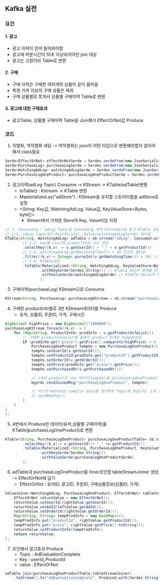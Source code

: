 ## Kafka 실전

### 요건
#### 1. 광고
- 광고 이력이 먼저 들어와야함
- 광고에 머문시간이 10초 이상되어야만 join 대상
- 광고는 고정이라 Table로 변환
#### 2. 구매
- 구매 이력은 구매한 여러개의 상품이 같이 들어옴
- 특정 가격 이상의 구매 상품은 제외
- 구매 상품별로 쪼개서 상품별 구매이력 Table로 변환
#### 3. 광고에 대한 구매효과
- 광고Table, 상품별 구매이력 Table을 Join해서 EffectOrNot값 Produce


### 코드
1. 직렬화, 역직렬화 세팅 -> 역직렬화는 json이 어떤 타입으로 변환해야할지 알아야해서 class필요
```java
Serde<EffectOrNot> effectOrNotSerde = Serdes.serdeFrom(new JsonSerializer<>(), new JsonDeserializer<>(EffectOrNot.class));
Serde<PurchaseLog> purchaseLogSerde = Serdes.serdeFrom(new JsonSerializer<>(), new JsonDeserializer<>(PurchaseLog.class));
Serde<WatchingAdLog> watchingAdLogSerde = Serdes.serdeFrom(new JsonSerializer<>(), new JsonDeserializer<>(WatchingAdLog.class));
Serde<PurchaseLogOneProduct> purchaseLogOneProductSerde = Serdes.serdeFrom(new JsonSerializer<>(), new JsonDeserializer<>(PurchaseLogOneProduct.class));
```

2. 광고이력(adLog Topic) Consume -> KStream -> KTable(adTable)변환
    - toTable() : Kstream -> KTable 변환
    - Masterialized.as("adStore") : KStream을 유지할 스토어이름을 adStore로 설정
    - <String: Key값, WatchingAdLog: Value값, KeyValueStore<Bytes, byte[]>
      - Stream에서 가져온 Store의 Key, Value타입 지정
```java
// 1. Consuming : adLog Topic을 Consuming 하여 KStream으로 받고 KTable 생성
// 1-1. adLog Topic에서 Key(String), Value(watchingAdLogSerde) 읽어옴
KTable<String, WatchingAdLog> adTable = sb.stream("adLog", Consumed.with(Serdes.String(), watchingAdLogSerde))
        // 1-2. key를 userId_productId로 다시 생성
        .selectKey((k,v) -> v.getUserId() + "_" + v.getProductId())
        // 1-3. watchingAdLog.getWatchingTime()) > 10 인것만 필터링
        .filter((k,v)-> Integer.parseInt(v.getWatchingTime()) > 10) // 광고 시청시간이 10초 이상인 데이터만 Table에 담습니다.
        // 1-4. KTable생성
        .toTable(Materialized.<String, WatchingAdLog, KeyValueStore<Bytes, byte[]>>as("adStore") // Key-Value Store로 만들어줍니다.
                .withKeySerde(Serdes.String()) // KTable Key의 형태를 String으로 지정
                .withValueSerde(watchingAdLogSerde) // KTable Value의 형태를 watchingAdLog로 지정
                );
```

3. 구매이력(purchaseLog) KStream으로 Consume
```java
KStream<String, PurchaseLog> purchaseLogKStream = sb.stream("purchaseLog", Consumed.with(Serdes.String(), purchaseLogSerde));
```

4. 구매한 productInfo별로 3번 KStream데이터를 Produce
    - 유저, 상품ID, 주문ID, 가격, 구매시간
```java
BigDecimal highPrice = new BigDecimal("1000000");
purchaseLogKStream.foreach((k,v) -> {
    for (Map<String, ProductInfo> prodInfo : v.getProductInfoList())   {
        // 구매한 productInfoList를 돌면서 product 한개당 tempVO생성
        if (prodInfo.get("price").getPrice().compareTo(highPrice) < 0 ) {
            PurchaseLogOneProduct tempVo = new PurchaseLogOneProduct();
            tempVo.setUserId(v.getUserId());
            tempVo.setProductId(prodInfo.get("productId").getProductId());
            tempVo.setOrderId(v.getOrderId());
            tempVo.setPrice(prodInfo.get("price").getPrice());
            tempVo.setPurchasedDt(v.getPurchasedDt());

            // 1개의 product로 나눈 데이터(tempVo)를 purchaseLogOneProduct Topic으로 Produce
            myprdc.sendJoinedMsg("purchaseLogOneProduct", tempVo);

            // 하기의 method는 samplie Data를 생산하여 Topic에 넣습니다. 1개 받으면 여러개를 생성하기 때문에 무한하게 생성됩니다. .
            // sendNewMsg();
        }
    }
}
); 
```

5. 4번에서 Produce한 데이터(유저,상품별 구매이력)를 KTable(purchaseLogOneProduct)로 변환
```java
KTable<String, PurchaseLogOneProduct> purchaseLogOneProductTable= sb.stream("purchaseLogOneProduct", Consumed.with(Serdes.String(), purchaseLogOneProductSerde))
        .selectKey((k,v)-> v.getUserId()+ "_" +v.getProductId())
        .toTable(Materialized.<String, PurchaseLogOneProduct, KeyValueStore<Bytes, byte[]>>as("purchaseLogStore")
                .withKeySerde(Serdes.String())
                .withValueSerde(purchaseLogOneProductSerde)
        ); 
```

6. adTable과 purchaseLogOneProduct을 Inner조인할 tableStreamJoiner 생성 -> EffectOrNot에 담기
    - EffectOrNot : 유저ID, 광고ID, 주문ID, 구매상품정보(상품ID, 가격)
```java
ValueJoiner<WatchingAdLog, PurchaseLogOneProduct, EffectOrNot> tableStreamJoiner = (leftValue, rightValue) -> {
    EffectOrNot returnValue = new EffectOrNot();
    returnValue.setUserId(rightValue.getUserId());
    returnValue.setAdId(leftValue.getAdId());
    returnValue.setOrderId(rightValue.getOrderId());
    Map<String, String> tempProdInfo = new HashMap<>();
    tempProdInfo.put("productId", rightValue.getProductId());
    tempProdInfo.put("price", rightValue.getPrice().toString());
    returnValue.setProductInfo(tempProdInfo);
    return returnValue;
}; 
```

7. 조인해서 광고효과 Produce
   - Topic : AdEvaluationComplete
   - Key : userId_ProductId
   - value : EffectOrNot
```java
adTable.join(purchaseLogOneProductTable,tableStreamJoiner)
    .toStream().to("AdEvaluationComplete", Produced.with(Serdes.String(), effectOrNotSerde)); 
```